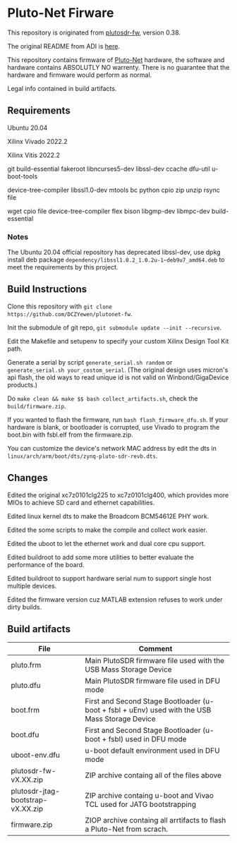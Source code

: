 # Pluto-Net Firware

This repository is originated from [plutosdr-fw](https://github.com/analogdevicesinc/plutosdr-fw), version 0.38.

The original README from ADI is [here](https://github.com/DCZYewen/plutonet-fw/README_adi.md).

This repository contains firmware of [Pluto-Net](https://github.com/DCZYewen/plutonet-hw) hardware, the software and hardware contains ABSOLUTLY NO warrenty. There is no guarantee that the hardware and firmware would perform as normal.

Legal info contained in build artifacts.

## Requirements

Ubuntu 20.04

Xilinx Vivado 2022.2

Xilinx Vitis 2022.2

git
build-essential
fakeroot
libncurses5-dev
libssl-dev
ccache
dfu-util
u-boot-tools

device-tree-compiler
libssl1.0-dev mtools
bc
python
cpio
zip
unzip
rsync
file

wget
cpio
file
device-tree-compiler
flex
bison
libgmp-dev
libmpc-dev
build-essential

### Notes
The Ubuntu 20.04 official repository has deprecated libssl-dev, use dpkg install deb package `dependency/libssl1.0.2_1.0.2u-1~deb9u7_amd64.deb` to meet the requirements by this project.

## Build Instructions

Clone this repository with `git clone https://github.com/DCZYewen/plutonet-fw`.

Init the submodule of git repo, `git submodule update --init --recursive`.

Edit the Makefile and setupenv to specify your custom Xilinx Design Tool Kit path.

Generate a serial by script `generate_serial.sh random` or `generate_serial.sh your_costom_serial`. (The original design uses micron's api flash, the old ways to read unique id is not valid on Winbond/GigaDevice products.)

Do `make clean && make $$ bash collect_artifacts.sh`, check the `build/firmware.zip`.

If you wanted to flash the firmware, run `bash flash_firmware_dfu.sh`. If your hardware is blank, or bootloader is corrupted, use Vivado to program the boot.bin with fsbl.elf from the firmware.zip.

You can customize the device's network MAC address by edit the dts in `linux/arch/arm/boot/dts/zynq-pluto-sdr-revb.dts`.

## Changes

Edited the original xc7z0101clg225 to xc7z0101clg400, which provides more MIOs to achieve SD card and ethernet capabilities.

Edited linux kernel dts to make the Broadcom BCM54612E PHY work.

Edited the some scripts to make the compile and collect work easier.

Edited the uboot to let the ethernet work and dual core cpu support.

Edited buildroot to add some more utilities to better evaluate the performance of the board.

Edited buildroot to support hardware serial num to support single host multiple devices.

Edited the firmware version cuz MATLAB extension refuses to work under dirty builds.

## Build artifacts

| File  | Comment |
| ------------- | ------------- | 
| pluto.frm | Main PlutoSDR firmware file used with the USB Mass Storage Device |
| pluto.dfu | Main PlutoSDR firmware file used in DFU mode |
| boot.frm  | First and Second Stage Bootloader (u-boot + fsbl + uEnv) used with the USB Mass Storage Device |
| boot.dfu  | First and Second Stage Bootloader (u-boot + fsbl) used in DFU mode |
| uboot-env.dfu  | u-boot default environment used in DFU mode |
| plutosdr-fw-vX.XX.zip  | ZIP archive containg all of the files above |  
| plutosdr-jtag-bootstrap-vX.XX.zip  | ZIP archive containg u-boot and Vivao TCL used for JATG bootstrapping |
| firmware.zip | ZIOP archive containg all arrtifacts to flash a Pluto-Net from scrach. |